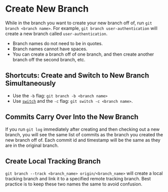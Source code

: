 # Create New Branch

While in the branch you want to create your new branch off of, run `git branch <branch name>`.  For example, `git branch user-authentication` will create a new branch called `user-authentication`.

- Branch names do not need to be in quotes.
- Branch names cannot have spaces.
- You can create a branch off of one branch, and then create another branch off the second branch, etc.


## Shortcuts: Create and Switch to New Branch Simultaneously

- Use the `-b` flag: `git branch -b <branch name>`
- Use [`switch`](3-switch-or-checkout-branch.md) and the `-c` flag: `git switch -c <branch name>`.


## Commits Carry Over Into the New Branch

If you run `git log` immediately after creating and then checking out a new branch, you will see the same list of commits as the branch you created the new branch off of.  Each commit id and timestamp will be the same as they are in the original branch.


## Create Local Tracking Branch

`git branch --track <branch_name> origin/<branch_name>` will create a local tracking branch and link it to a specified remote tracking branch.  Best practice is to keep these two names the same to avoid confusion.